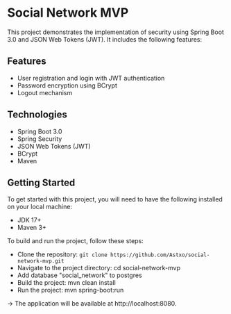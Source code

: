 # Social Network MVP
This project demonstrates the implementation of security using Spring Boot 3.0 and JSON Web Tokens (JWT). It includes the following features:

## Features
* User registration and login with JWT authentication
* Password encryption using BCrypt
* Logout mechanism

## Technologies
* Spring Boot 3.0
* Spring Security
* JSON Web Tokens (JWT)
* BCrypt
* Maven

## Getting Started
To get started with this project, you will need to have the following installed on your local machine:

* JDK 17+
* Maven 3+


To build and run the project, follow these steps:

* Clone the repository: `git clone https://github.com/Astxo/social-network-mvp.git`
* Navigate to the project directory: cd social-network-mvp
* Add database "social_network" to postgres
* Build the project: mvn clean install
* Run the project: mvn spring-boot:run

-> The application will be available at http://localhost:8080.
